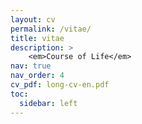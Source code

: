 ```yaml
---
layout: cv
permalink: /vitae/
title: vitae
description: >
    <em>Course of Life</em>
nav: true
nav_order: 4
cv_pdf: long-cv-en.pdf
toc:
  sidebar: left
---
```

